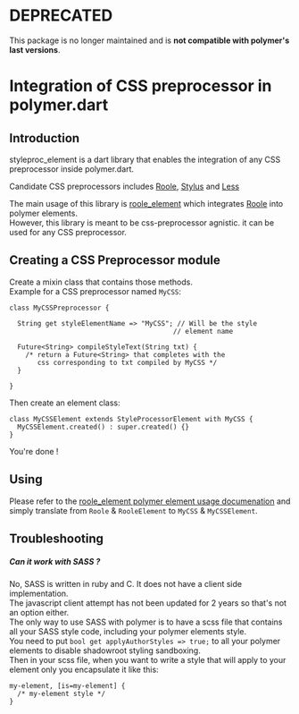 DEPRECATED
==========

This package is no longer maintained and is **not compatible with polymer's last versions**.

# Integration of CSS preprocessor in polymer.dart

## Introduction

styleproc_element is a dart library that enables the integration of any CSS preprocessor inside polymer.dart.

Candidate CSS preprocessors includes [Roole](http://roole.org), [Stylus](http://learnboost.github.io/stylus/) and [Less](http://lesscss.org/)

The main usage of this library is [roole_element](http://pub.dartlang.org/packages/roole_element) which integrates [Roole](http://roole.org) into polymer elements.  
However, this library is meant to be css-preprocessor agnistic. it can be used for any CSS preprocessor.


## Creating a CSS Preprocessor module

Create a mixin class that contains those methods.  
Example for a CSS preprocessor named `MyCSS`:

	class MyCSSPreprocessor {
	
	  String get styleElementName => "MyCSS"; // Will be the style
	                                         // element name
	
	  Future<String> compileStyleText(String txt) {
	    /* return a Future<String> that completes with the
	       css corresponding to txt compiled by MyCSS */
	  }
	
	}

Then create an element class:

	class MyCSSElement extends StyleProcessorElement with MyCSS {
	  MyCSSElement.created() : super.created() {}
	}

You're done !


## Using

Please refer to the [roole_element polymer element usage documenation](https://github.com/SalomonBrys/dart-roole-element#using-roole-inside-polymer-elements)
and simply translate from `Roole` & `RooleElement` to `MyCSS` & `MyCSSElement`.


## Troubleshooting

##### Can it work with SASS ?

No, SASS is written in ruby and C. It does not have a client side implementation.  
The javascript client attempt has not been updated for 2 years so that's not an option either.  
The only way to use SASS with polymer is to have a scss file that contains all your SASS style code, including your polymer elements style.  
You need to put `bool get applyAuthorStyles => true;` to all your polymer elements to disable shadowroot styling sandboxing.  
Then in your scss file, when you want to write a style that will apply to your element only you encapsulate it like this:

	my-element, [is=my-element] {
	  /* my-element style */
	}
